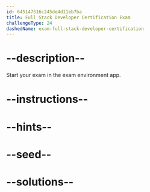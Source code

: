```yaml
---
id: 645147516c245de4d11eb7ba
title: Full Stack Developer Certification Exam
challengeType: 24
dashedName: exam-full-stack-developer-certification
---
```


# --description--

Start your exam in the exam environment app.

# --instructions--

# --hints--

# --seed--

# --solutions--
